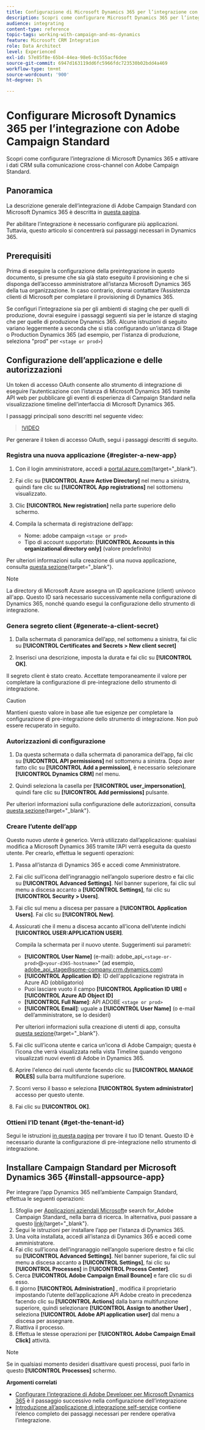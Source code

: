 ```yaml
---
title: Configurazione di Microsoft Dynamics 365 per l’integrazione con Campaign
description: Scopri come configurare Microsoft Dynamics 365 per l’integrazione con Campaign.
audience: integrating
content-type: reference
topic-tags: working-with-campaign-and-ms-dynamics
feature: Microsoft CRM Integration
role: Data Architect
level: Experienced
exl-id: 57e85f8e-65b4-44ea-98e6-0c555acf6dee
source-git-commit: 6947d163119dd6fc5966fdc723530b02bdd4a469
workflow-type: tm+mt
source-wordcount: '900'
ht-degree: 1%

---
```


# Configurare Microsoft Dynamics 365 per l’integrazione con Adobe Campaign Standard

Scopri come configurare l’integrazione di Microsoft Dynamics 365 e attivare i dati CRM sulla comunicazione cross-channel con Adobe Campaign Standard.

## Panoramica

La descrizione generale dell’integrazione di Adobe Campaign Standard con Microsoft Dynamics 365 è descritta in [questa pagina](../../integrating/using/d365-acs-get-started.md).

Per abilitare l’integrazione è necessario configurare più applicazioni. Tuttavia, questo articolo si concentrerà sui passaggi necessari in Dynamics 365.

## Prerequisiti

Prima di eseguire la configurazione della preintegrazione in questo documento, si presume che sia già stato eseguito il provisioning e che si disponga dell’accesso amministratore all’istanza Microsoft Dynamics 365 della tua organizzazione.  In caso contrario, dovrai contattare l’Assistenza clienti di Microsoft per completare il provisioning di Dynamics 365.

Se configuri l’integrazione sia per gli ambienti di staging che per quelli di produzione, dovrai eseguire i passaggi seguenti sia per le istanze di staging che per quelle di produzione Dynamics 365. Alcune istruzioni di seguito variano leggermente a seconda che si stia configurando un’istanza di Stage o Production Dynamics 365 (ad esempio, per l’istanza di produzione, seleziona &quot;prod&quot; per `<stage or prod>`)

## Configurazione dell’applicazione e delle autorizzazioni

Un token di accesso OAuth consente allo strumento di integrazione di eseguire l’autenticazione con l’istanza di Microsoft Dynamics 365 tramite API web per pubblicare gli eventi di esperienza di Campaign Standard nella visualizzazione timeline dell’interfaccia di Microsoft Dynamics 365.

I passaggi principali sono descritti nel seguente video:

>[!VIDEO](https://video.tv.adobe.com/v/27637)

Per generare il token di accesso OAuth, segui i passaggi descritti di seguito.

### Registra una nuova applicazione {#register-a-new-app}

1. Con il login amministratore, accedi a [portal.azure.com](https://portal.azure.com){target="_blank"}.

1. Fai clic su **[!UICONTROL Azure Active Directory]** nel menu a sinistra, quindi fare clic su **[!UICONTROL App registrations]** nel sottomenu visualizzato.

1. Clic **[!UICONTROL New registration]** nella parte superiore dello schermo.

1. Compila la schermata di registrazione dell’app:

   * Nome: adobe campaign `<stage or prod>`
   * Tipo di account supportato: **[!UICONTROL Accounts in this organizational directory only]** (valore predefinito)

Per ulteriori informazioni sulla creazione di una nuova applicazione, consulta [questa sezione](https://docs.microsoft.com/en-us/azure/active-directory/develop/quickstart-register-app){target="_blank"}.

>[!NOTE]
>
>La directory di Microsoft Azure assegna un ID applicazione (client) univoco all&#39;app. Questo ID sarà necessario successivamente nella configurazione di Dynamics 365, nonché quando esegui la configurazione dello strumento di integrazione.

### Genera segreto client {#generate-a-client-secret}

1. Dalla schermata di panoramica dell’app, nel sottomenu a sinistra, fai clic su **[!UICONTROL Certificates and Secrets > New client secret]**

1. Inserisci una descrizione, imposta la durata e fai clic su **[!UICONTROL OK]**.

Il segreto client è stato creato. Accettate temporaneamente il valore per completare la configurazione di pre-integrazione dello strumento di integrazione.

>[!CAUTION]
>
>Mantieni questo valore in base alle tue esigenze per completare la configurazione di pre-integrazione dello strumento di integrazione. Non può essere recuperato in seguito.


### Autorizzazioni di configurazione

1. Da questa schermata o dalla schermata di panoramica dell’app, fai clic su **[!UICONTROL API permissions]** nel sottomenu a sinistra.  Dopo aver fatto clic su **[!UICONTROL Add a permission]**, è necessario selezionare **[!UICONTROL Dynamics CRM]** nel menu.

1. Quindi seleziona la casella per **[!UICONTROL user_impersonation]**, quindi fare clic su **[!UICONTROL Add permissions]** pulsante.

Per ulteriori informazioni sulla configurazione delle autorizzazioni, consulta [questa sezione](https://docs.microsoft.com/en-us/azure/active-directory/develop/quickstart-configure-app-access-web-apis#add-permissions-to-access-web-apis){target="_blank"}.

### Creare l’utente dell’app

Questo nuovo utente è generico. Verrà utilizzato dall’applicazione: qualsiasi modifica a Microsoft Dynamics 365 tramite l’API verrà eseguita da questo utente. Per crearlo, effettua le seguenti operazioni:

1. Passa all’istanza di Dynamics 365 e accedi come Amministratore.

1. Fai clic sull’icona dell’ingranaggio nell’angolo superiore destro e fai clic su **[!UICONTROL Advanced Settings]**. Nel banner superiore, fai clic sul menu a discesa accanto a **[!UICONTROL Settings]**, fai clic su **[!UICONTROL Security > Users]**.

1. Fai clic sul menu a discesa per passare a **[!UICONTROL Application Users]**. Fai clic su **[!UICONTROL New]**.

1. Assicurati che il menu a discesa accanto all’icona dell’utente indichi **[!UICONTROL USER:APPLICATION USER]**.

   Compila la schermata per il nuovo utente.  Suggerimenti sui parametri:

   * **[!UICONTROL User Name]** (e-mail): adobe_api_`<stage-or-prod>`@`<your-d365-hostname>`&quot; (ad esempio, adobe_api_stage@some-company.crm.dynamics.com)
   * **[!UICONTROL Application ID]**: ID dell&#39;applicazione registrata in Azure AD (obbligatorio)
   * Puoi lasciare vuoto il campo **[!UICONTROL Application ID URI]** e **[!UICONTROL Azure AD Object ID]**
   * **[!UICONTROL Full Name]**: API ADOBE `<stage or prod>`
   * **[!UICONTROL Email]**: uguale a **[!UICONTROL User Name]** (o e-mail dell’amministratore, se lo desideri)

   Per ulteriori informazioni sulla creazione di utenti di app, consulta [questa sezione](https://docs.microsoft.com/en-gb/power-platform/admin/create-users-assign-online-security-roles#create-an-application-user){target="_blank"}.

1. Fai clic sull’icona utente e carica un’icona di Adobe Campaign; questa è l’icona che verrà visualizzata nella vista Timeline quando vengono visualizzati nuovi eventi di Adobe in Dynamics 365.

1. Aprire l&#39;elenco dei ruoli utente facendo clic su **[!UICONTROL MANAGE ROLES]** sulla barra multifunzione superiore.

1. Scorri verso il basso e seleziona **[!UICONTROL System administrator]** accesso per questo utente.

1. Fai clic su **[!UICONTROL OK]**.

### Ottieni l’ID tenant {#get-the-tenant-id}

Segui le istruzioni [in questa pagina](https://docs.microsoft.com/en-us/onedrive/find-your-office-365-tenant-id) per trovare il tuo ID tenant.  Questo ID è necessario durante la configurazione di pre-integrazione nello strumento di integrazione.

## Installare Campaign Standard per Microsoft Dynamics 365 {#install-appsource-app}

Per integrare l’app Dynamics 365 nell’ambiente Campaign Standard, effettua le seguenti operazioni:

1. Sfoglia per [Applicazioni aziendali Microsoft](https://appsource.microsoft.com/en-us/marketplace/apps)e search for_Adobe Campaign Standard_ nella barra di ricerca.
In alternativa, puoi passare a questo [link](https://appsource.microsoft.com/en-us/product/dynamics-365/adobe.adobe_campaign_d365?tab=Overview){target="_blank"}.
1. Segui le istruzioni per installare l’app per l’istanza di Dynamics 365.
1. Una volta installata, accedi all’istanza di Dynamics 365 e accedi come amministratore.
1. Fai clic sull’icona dell’ingranaggio nell’angolo superiore destro e fai clic su **[!UICONTROL Advanced Settings]**. Nel banner superiore, fai clic sul menu a discesa accanto a **[!UICONTROL Settings]**, fai clic su **[!UICONTROL Processes]** in **[!UICONTROL Process Center]**.
1. Cerca **[!UICONTROL Adobe Campaign Email Bounce]** e fare clic su di esso.
1. Il giorno **[!UICONTROL Administration]** , modifica il proprietario impostando l’utente dell’applicazione API Adobe creato in precedenza facendo clic su **[!UICONTROL Actions]** dalla barra multifunzione superiore, quindi selezionare **[!UICONTROL Assign to another User]** , seleziona **[!UICONTROL Adobe API application user]** dal menu a discesa per assegnare.
1. Riattiva il processo.
1. Effettua le stesse operazioni per **[!UICONTROL Adobe Campaign Email Click]** attività.

>[!NOTE]
>
>Se in qualsiasi momento desideri disattivare questi processi, puoi farlo in questo **[!UICONTROL Processes]** schermo.

**Argomenti correlati**

* [Configurare l’integrazione di Adobe Developer per Microsoft Dynamics 365](../../integrating/using/d365-acs-configure-adobe-io.md) è il passaggio successivo nella configurazione dell’integrazione
* [Introduzione all’applicazione di integrazione self-service](../../integrating/using/d365-acs-self-service-app-quick-start-guide.md) contiene l’elenco completo dei passaggi necessari per rendere operativa l’integrazione.
